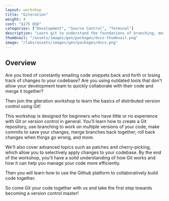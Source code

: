 ```yaml
---
layout: workshop
title: "Giteration"
weight: 4
cost: "$175 USD"
categories: ["Development", "Source Control", "Terminal"]
description: "Learn git to understand the foundations of branching, merging, commits, rollbacks, patches, and more."
thumbnail: "/assets/images/gen/packages/dvcs-thumbnail.png"
image: "/labs/assets/images/gen/packages/dvcs.png"
---
```


## Overview

Are you tired of constantly emailing code snippets back and forth or losing track of changes to your codebase? Are you using outdated tools that don't allow your development team to quickly collaborate with their code and merge it together?

Then join the giteration workshop to learn the basics of distributed version control using Git!

This workshop is designed for beginners who have little or no experience with Git or version control in general. You'll learn how to create a Git repository, use branching to work on multiple versions of your code, make commits to save your changes, merge branches back together, roll back changes when things go wrong, and more.

We'll also cover advanced topics such as patches and cherry-picking, which allow you to selectively apply changes to your codebase. By the end of the workshop, you'll have a solid understanding of how Git works and how it can help you manage your code more efficiently.

Then you will learn how to use the Github platform to collaboratively build code together.

So come Git your code together with us and take the first step towards becoming a version control master!
